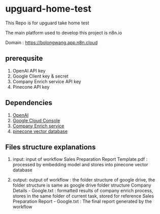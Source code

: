 # upguard-home-test

This Repo is for upguard take home test

The main platform used to develop this project is n8n.io

Domain : https://bolongwang.app.n8n.cloud

## prerequsite

1. OpenAI API key
2. Google Client key & secret
3. Company Enrich service API key
4. Pinecone API key

## Dependencies 

1. [OpenAI](https://platform.openai.com/) 
2. [Google Cloud Console](https://console.cloud.google.com/welcome?hl=en&inv=1&invt=Ab5_TA&project=n8n-playground-469414)
3. [Company Enrich service](https://app.companyenrich.com/)
4. [pinecone vector database](https://app.pinecone.io/)

## Files structure explanations

1. input: input of workflow
   Sales Preparation Report Template.pdf : processed by embedding model and stores into pinecone vector database 

2. output: output of workflow : the folder structure of google drive, the folder structure is same as google drive folder structure
  Company Details - Google.txt : formatted results of company enrich process, stores in the same folder of current task,
  stored for reference
  Sales Preparation Report - Google.txt : The final report generated by the workflow 


   
